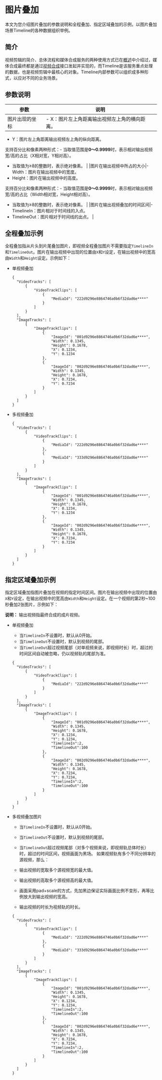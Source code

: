 # 图片叠加

本文为您介绍图片叠加的参数说明和全程叠加、指定区域叠加的示例，以图片叠加场景Timeline的各种数据组织举例。

## 简介

视频剪辑的简介、总体流程和媒体合成服务的两种使用方式已在[概述](/cn.zh-CN/开发指南/云剪辑/概述.md)中介绍过，媒体合成最终都是通过[视频合成](/cn.zh-CN/服务端API/视频剪辑（云剪辑）/视频合成.md)接口发起并实现的，而Timeline是该服务重点处理的数据，也是视频剪辑中最核心的对象。Timeline内部参数可以组织成多种形式，以应对不同的业务场景。

## 参数说明

|参数|说明|
|--|--|
|图片出现的坐标|-   X：图片左上角距离输出视频左上角的横向距离。
-   Y：图片左上角距离输出视频左上角的纵向距离。

支持百分比和像素两种形式：-   当取值范围是**0～0.9999**时，表示相对输出视频宽/高的占比（X相对宽，Y相对高）。
-   当取值为≥8的整数时，表示绝对像素。 |
|图片在输出视频中所占的大小|-   Width：图片在输出视频中的宽度。
-   Height：图片在输出视频中的高度。

支持百分比和像素两种形式：-   当取值范围是**0～0.9999**时，表示相对输出视频宽/高的占比（Width相对宽，Height相对高）。
-   当取值为≥8的整数时，表示绝对像素。 |
|图片在输出视频叠加的时间区间|-   TimelineIn：图片相对于时间线的入点。
-   TimelineOut：图片相对于时间线的出点。 |

## 全程叠加示例

全程叠加指从片头到片尾叠加图片，即视频全程叠加图片不需要指定`TimelineIn`和`TimelineOut`。图片在输出视频中出现的位置由`X`和`Y`设定，在输出视频中的宽高由`Width`和`Height`设定。示例如下：

-   单视频叠加

    ```
    {
      "VideoTracks": [
          {
              "VideoTrackClips": [
                  {
                      "MediaId": "222d9296e8864746a0b6f32dad6e****"
                  }
              ]
          }
      ],
      "ImageTracks": [
          {
              "ImageTrackClips": [
                  {
                      "ImageId": "001d9296e8864746a0b6f32dad6e****",
                      "Width": 0.1345,
                      "Height": 0.1678,
                      "X": 0.1234,
                      "Y": 0.1234
                  },
                  {
                      "ImageId": "002d9296e8864746a0b6f32dad6e****",
                      "Width": 0.1345,
                      "Height": 0.1678,
                      "X": 0.7234,
                      "Y": 0.7234
                  }
              ]
          }
      ]
    }
    ```

-   多视频叠加

    ```
    {
      "VideoTracks": [
          {
              "VideoTrackClips": [
                  {
                      "MediaId": "222d9296e8864746a0b6f32dad6e****"
                  },
                  {
                      "MediaId": "333d9296e8864746a0b6f32dad6e****"
                  }
              ]
          }
      ],
      "ImageTracks": [
          {
              "ImageTrackClips": [
                  {
                      "ImageId": "001d9296e8864746a0b6f32dad6e****",
                      "Width": 0.1345,
                      "Height": 0.1678,
                      "X": 0.1234,
                      "Y": 0.1234
                  },
                  {
                      "ImageId": "002d9296e8864746a0b6f32dad6e****",
                      "Width": 0.1345,
                      "Height": 0.1678,
                      "X": 0.7234,
                      "Y": 0.7234
                  }
              ]
          }
      ]
    }
    ```


## 指定区域叠加示例

指定区域叠加指图片叠加在视频的指定时间区间。图片在输出视频中出现的位置由`X`和`Y`设定，在输出视频中的宽高由`Width`和`Height`设定。在一个视频的第2秒~100秒叠加2张图片，示例如下：

**说明：** 输出视频指最终合成的成片视频。

-   单视频叠加

    -   当`TimelineIn`不设置时，默认从0开始。
    -   当`TimelineOut`不设置时，默认到视频的尾部。
    -   当`TimelineOut`超过视频尾部（对单视频来说，即视频时长）时，超过的时间区间自动被忽略，仍以视频轨的尾部为准。
    ```
    {
      "VideoTracks": [
          {
              "VideoTrackClips": [
                  {
                      "MediaId": "222d9296e8864746a0b6f32dad6e****"
                  }
              ]
          }
      ],
      "ImageTracks": [
          {
              "ImageTrackClips": [
                  {
                      "ImageId": "001d9296e8864746a0b6f32dad6e****",
                      "Width": 0.1345,
                      "Height": 0.1678,
                      "X": 0.1234,
                      "Y": 0.1234,
                      "TimelineIn":2,
                      "TimelineOut":100
                  },
                  {
                      "ImageId": "002d9296e8864746a0b6f32dad6e****",
                      "Width": 0.1345,
                      "Height": 0.1678,
                      "X": 0.7234,
                      "Y": 0.7234,
                      "TimelineIn":2,
                      "TimelineOut":100
                  }
              ]
          }
      ]
    }
    ```

-   多视频叠加图片

    -   当`TimelineIn`不设置时，默认从0开始。
    -   当`TimelineOut`不设置时，默认到视频的尾部。
    -   当`TimelineOut`超过视频尾部（对多个视频来说，即视频轨总体时长）时，超过的时间区间，视频画面为黑场。
    如果视频轨有多个不同分辨率的源视频，那么：

    -   输出视频的宽取多个源视频宽的最大值。
    -   输出视频的高取多个源视频高的最大值。
    -   画面采用pad+scale的方式，先加黑边保证实际画面比例不变形，再等比例放大到输出视频的宽高。
    -   输出视频的时长为视频轨的时长。
    ```
    {
      "VideoTracks": [
          {
              "VideoTrackClips": [
                  {
                      "MediaId": "222d9296e8864746a0b6f32dad6e****"
                  },
                  {
                      "MediaId": "333d9296e8864746a0b6f32dad6e****"
                  }
              ]
          }
      ],
      "ImageTracks": [
          {
              "ImageTrackClips": [
                  {
                      "ImageId": "001d9296e8864746a0b6f32dad6e****",
                      "Width": 0.1345,
                      "Height": 0.1678,
                      "X": 0.1234,
                      "Y": 0.1234,
                      "TimelineIn":2,
                      "TimelineOut":100
                  },
                  {
                      "ImageId": "002d9296e8864746a0b6f32dad6e****",
                      "Width": 0.1345,
                      "Height": 0.1678,
                      "X": 0.7234,
                      "Y": 0.7234,
                      "TimelineIn":2,
                      "TimelineOut":100
                  }
              ]
          }
      ]
    }
    ```


